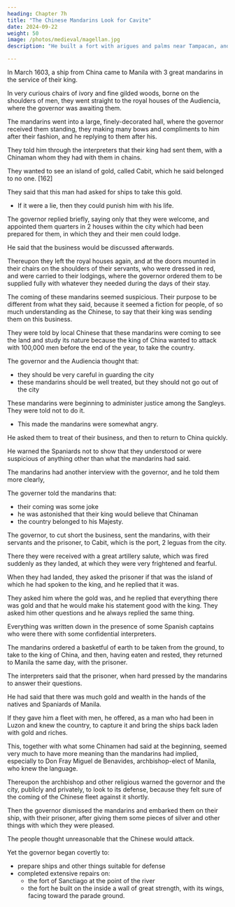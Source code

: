 ```yaml
---
heading: Chapter 7h
title: "The Chinese Mandarins Look for Cavite"
date: 2024-09-22
weight: 50
image: /photos/medieval/magellan.jpg
description: "He built a fort with arigues and palms near Tampacan, and founded a Spanish settlement which he named Murcia"

---
```



In March 1603, a ship from China came to Manila with 3 great mandarins in the service of their king. 

<!-- The governor gave them permission to leave their ship and enter the city with their suites.  -->

 
In very curious chairs of ivory and fine gilded woods, borne on the shoulders of men, they went straight to the royal houses of the Audiencia, where the governor was awaiting them.

 <!-- with a large suite of captains and soldiers throughout the house and through the streets where they passed. -->

<!-- When they had reached the doors of the royal houses they alighted from their chairs and entered on foot, leaving in the street the banners, plumes, lances and other very showy insignia which they brought with them.  -->

The mandarins went into a large, finely-decorated hall, where the governor received them standing, they making many bows and compliments to him after their fashion, and he replying to them after his. 

They told him through the interpreters that their king had sent them, with a Chinaman whom they had with them in chains.

They wanted to see an island of gold, called Cabit, which he said belonged to no one. [162] 

They said that this man had asked for ships to take this gold.
- If it were a lie, then they could punish him with his life.

<!-- So they had come to ascertain and tell their king what there was in the matter. -->

The governor replied briefly, saying only that they were welcome, and appointed them quarters in 2 houses within the city which had been prepared for them, in which they and their men could lodge.

He said that the business would be discussed afterwards.

Thereupon they left the royal houses again, and at the doors mounted in their chairs on the shoulders of their servants, who were dressed in red, and were carried to their lodgings, where the governor ordered them to be supplied fully with whatever they needed during the days of their stay.

The coming of these mandarins seemed suspicious. Their purpose to be different from what they said, because it seemed a fiction for people, of so much understanding as the Chinese, to say that their king was sending them on this business.

<!-- Among the Chinese themselves who came to Manila at the same time in 8 merchant ships, and among those who lived in the city,  -->

They were told by local Chinese that these mandarins were coming to see the land and study its nature because the king of China wanted to attack with 100,000 men before the end of the year, to take the country.

The governor and the Audiencia thought that:
- they should be very careful in guarding the city
- these mandarins should be well treated, but they should not go out of the city

These mandarins were beginning to administer justice among the Sangleys. They were told not to do it. 
- This made the mandarins were somewhat angry. 
 <!-- nor be allowed to administer justice, as they were , at which  -->

He asked them to treat of their business, and then to return to China quickly.

He warned the Spaniards not to show that they understood or were suspicious of anything other than what the mandarins had said.

The mandarins had another interview with the governor, and he told them more clearly,

The governer told the mandarins that:
- their coming was some joke
- he was astonished that their king would believe that Chinaman
- the country belonged to his Majesty.

 <!-- whom they had with them had said, and even if it were true that there was so much gold in the Filipinas, that the Spaniards would not allow it to be carried away, since   -->

<!-- The mandarins said that they understood very well what the governor had communicated to them, but that their king had ordered them to come and that they must needs obey and bring him a reply, and that when they had performed their duty, that was all, and they would return.  -->

The governor, to cut short the business, sent the mandarins, with their servants and the prisoner, to Cabit, which is the port, 2 leguas from the city. 

There they were received with a great artillery salute, which was fired suddenly as they landed, at which they were very frightened and fearful.

When they had landed, they asked the prisoner if that was the island of which he had spoken to the king, and he replied that it was.

They asked him where the gold was, and he replied that everything there was gold and that he would make his statement good with the king. They asked him other questions and he always replied the same thing. 

Everything was written down in the presence of some Spanish captains who were there with some confidential interpreters. 

The mandarins ordered a basketful of earth to be taken from the ground, to take to the king of China, and then, having eaten and rested, they returned to Manila the same day, with the prisoner.

The interpreters said that the prisoner, when hard pressed by the mandarins to answer their questions.

<!-- what he had meant to tell the king of China was that -->

He had said that there was much gold and wealth in the hands of the natives and Spaniards of Manila.

If they gave him a fleet with men, he offered, as a man who had been in Luzon and knew the country, to capture it and bring the ships back laden with gold and riches. 

This, together with what some Chinamen had said at the beginning, seemed very much to have more meaning than the mandarins had implied, especially to Don Fray Miguel de Benavides, archbishop-elect of Manila, who knew the language. 

Thereupon the archbishop and other religious warned the governor and the city, publicly and privately, to look to its defense, because they felt sure of the coming of the Chinese fleet against it shortly.

Then the governor dismissed the mandarins and embarked them on their ship, with their prisoner, after giving them some pieces of silver and other things with which they were pleased.

The people thought unreasonable that the Chinese would attack. 

Yet the governor began covertly to:
- prepare ships and other things suitable for defense
- completed extensive repairs on:
  - the fort of Sanctiago at the point of the river
  - the fort he built on the inside a wall of great strength, with its wings, facing toward the parade ground.

<!-- on the eve of Sts. Philip and James [Santiago] -->

<!-- At the end of April 1603, 3pm a fire started in a little field house [casilla de zacate] used by some Indians and negroes of the native hospital in the city.

passed to other houses so quickly, with the force of the rather fresh wind, that it could not be stopped, and burned houses of wood and stone, even the monastery of St. Dominic—house and church—the royal hospital for the Spaniards, and the royal warehouses, without leaving a building standing among them. 

14 people died in the fire, Spaniards, Indians, and negroes, and among them Licentiate Sanz, canon of the cathedral.

260 houses were burned, with much property which was in them, and it was understood that the damage and loss amounted to more than one million [pesos].
 -->


